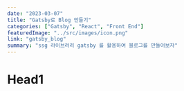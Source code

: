 ```yaml
---
date: "2023-03-07"
title: "Gatsby로 Blog 만들기"
categories: ["Gatsby", "React", "Front End"]
featuredImage: "../src/images/icon.png"
link: "gatsby_blog"
summary: "ssg 라이브러리 gatsby 를 활용하여 블로그를 만들어보자"
---
```


# Head1
